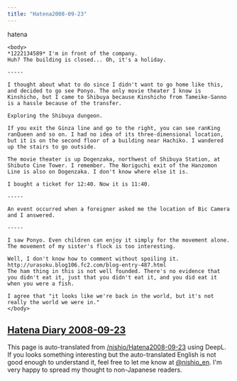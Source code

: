 ```yaml
---
title: "Hatena2008-09-23"
---
```


hatena

```
<body>
*1222134589* I'm in front of the company.
Huh? The building is closed... Oh, it's a holiday.

-----

I thought about what to do since I didn't want to go home like this, and decided to go see Ponyo. The only movie theater I know is Kinshicho, but I came to Shibuya because Kinshicho from Tameike-Sanno is a hassle because of the transfer.

Exploring the Shibuya dungeon.

If you exit the Ginza line and go to the right, you can see ranKing ranQueen and so on. I had no idea of its three-dimensional location, but it is on the second floor of a building near Hachiko. I wandered up the stairs to go outside.

The movie theater is up Dogenzaka, northwest of Shibuya Station, at Shibuto Cine Tower. I remember. The Noriguchi exit of the Hanzomon Line is also on Dogenzaka. I don't know where else it is.

I bought a ticket for 12:40. Now it is 11:40.

-----

An event occurred when a foreigner asked me the location of Bic Camera and I answered.

-----

I saw Ponyo. Even children can enjoy it simply for the movement alone.
The movement of my sister's flock is too interesting.

Well, I don't know how to comment without spoiling it.
http://urasoku.blog106.fc2.com/blog-entry-487.html
The ham thing in this is not well founded. There's no evidence that you didn't eat it, just that you didn't eat it, and you did eat it when you were a fish.

I agree that "it looks like we're back in the world, but it's not really the world we were in."
</body>
```


[Hatena Diary 2008-09-23](https://nishiohirokazu.hatenadiary.org/archive/2008/09/23)
---
This page is auto-translated from [/nishio/Hatena2008-09-23](https://scrapbox.io/nishio/Hatena2008-09-23) using DeepL. If you looks something interesting but the auto-translated English is not good enough to understand it, feel free to let me know at [@nishio_en](https://twitter.com/nishio_en). I'm very happy to spread my thought to non-Japanese readers.